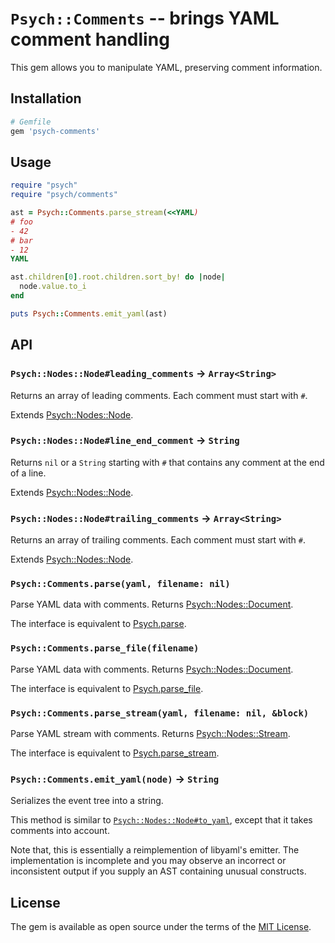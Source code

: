 # `Psych::Comments` -- brings YAML comment handling

This gem allows you to manipulate YAML, preserving comment information.

## Installation

```ruby
# Gemfile
gem 'psych-comments'
```

## Usage

```ruby
require "psych"
require "psych/comments"

ast = Psych::Comments.parse_stream(<<YAML)
# foo
- 42
# bar
- 12
YAML

ast.children[0].root.children.sort_by! do |node|
  node.value.to_i
end

puts Psych::Comments.emit_yaml(ast)
```

## API

### `Psych::Nodes::Node#leading_comments` -> `Array<String>`

Returns an array of leading comments. Each comment must start with `#`.

Extends [Psych::Nodes::Node](https://docs.ruby-lang.org/en/3.1/Psych/Nodes/Node.html).

### `Psych::Nodes::Node#line_end_comment` -> `String`

Returns `nil` or a `String` starting with `#` that contains any comment at the end of a line.

Extends [Psych::Nodes::Node](https://docs.ruby-lang.org/en/3.1/Psych/Nodes/Node.html).

### `Psych::Nodes::Node#trailing_comments` -> `Array<String>`

Returns an array of trailing comments. Each comment must start with `#`.

Extends [Psych::Nodes::Node](https://docs.ruby-lang.org/en/3.1/Psych/Nodes/Node.html).

### `Psych::Comments.parse(yaml, filename: nil)`

Parse YAML data with comments. Returns [Psych::Nodes::Document](https://docs.ruby-lang.org/en/3.1/Psych/Nodes/Document.html).

The interface is equivalent to [Psych.parse](https://docs.ruby-lang.org/en/3.1/Psych.html#method-c-parse).

### `Psych::Comments.parse_file(filename)`

Parse YAML data with comments. Returns [Psych::Nodes::Document](https://docs.ruby-lang.org/en/3.1/Psych/Nodes/Document.html).

The interface is equivalent to [Psych.parse_file](https://docs.ruby-lang.org/en/3.1/Psych.html#method-c-parse).

### `Psych::Comments.parse_stream(yaml, filename: nil, &block)`

Parse YAML stream with comments. Returns [Psych::Nodes::Stream](https://docs.ruby-lang.org/en/3.1/Psych/Nodes/Stream.html).

The interface is equivalent to [Psych.parse_stream](https://docs.ruby-lang.org/en/3.1/Psych.html#method-c-parse_stream).

### `Psych::Comments.emit_yaml(node)` -> `String`

Serializes the event tree into a string.

This method is similar to [`Psych::Nodes::Node#to_yaml`](https://docs.ruby-lang.org/en/3.1/Psych/Nodes/Node.html#method-i-to_yaml),
except that it takes comments into account.

Note that, this is essentially a reimplemention of libyaml's emitter.
The implementation is incomplete and you may observe an incorrect or inconsistent output
if you supply an AST containing unusual constructs.

## License

The gem is available as open source under the terms of the [MIT License](https://opensource.org/licenses/MIT).
